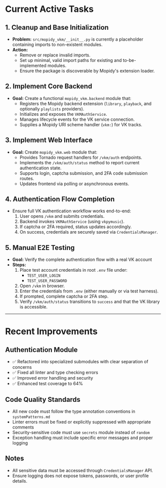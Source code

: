 # Current Active Tasks

## 1. Cleanup and Base Initialization
- **Problem:** `src/mopidy_vkm/__init__.py` is currently a placeholder containing imports to non-existent modules.
- **Action:**
  - Remove or replace invalid imports.
  - Set up minimal, valid import paths for existing and to-be-implemented modules.
  - Ensure the package is discoverable by Mopidy's extension loader.

## 2. Implement Core Backend
- **Goal:** Create a functional `mopidy_vkm.backend` module that:
  - Registers the Mopidy backend extension (`library`, `playback`, and optionally `playlists` providers).
  - Initializes and exposes the `VKMAuthService`.
  - Manages lifecycle events for the VK service connection.
  - Supplies a Mopidy URI scheme handler (`vkm:`) for VK tracks.

## 3. Implement Web Interface
- **Goal:** Create `mopidy_vkm.web` module that:
  - Provides Tornado request handlers for `/vkm/auth` endpoints.
  - Implements the `/vkm/auth/status` method to report current authentication state.
  - Supports login, captcha submission, and 2FA code submission routes.
  - Updates frontend via polling or asynchronous events.

## 4. Authentication Flow Completion
- Ensure full VK authentication workflow works end-to-end:
  1. User opens `/vkm` and submits credentials.
  2. Backend invokes `VKMAuthService` (using `vkpymusic`).
  3. If captcha or 2FA required, status updates accordingly.
  4. On success, credentials are securely saved via `CredentialsManager`.

## 5. Manual E2E Testing
- **Goal:** Verify the complete authentication flow with a real VK account
- **Steps:**
  1. Place test account credentials in root `.env` file under:
     - `TEST_USER_LOGIN`
     - `TEST_USER_PASSWORD`
  2. Open `/vkm` in browser.
  3. Enter the credentials from `.env` (either manually or via test harness).
  4. If prompted, complete captcha or 2FA step.
  5. Verify `/vkm/auth/status` transitions to `success` and that the VK library is accessible.

---

# Recent Improvements

## Authentication Module
- ✅ Refactored into specialized submodules with clear separation of concerns
- ✅ Fixed all linter and type checking errors
- ✅ Improved error handling and security
- ✅ Enhanced test coverage to 64%

## Code Quality Standards
- All new code must follow the type annotation conventions in `systemPatterns.md`
- Linter errors must be fixed or explicitly suppressed with appropriate comments
- Security-sensitive code must use `secrets` module instead of `random`
- Exception handling must include specific error messages and proper logging

## Notes
- All sensitive data must be accessed through `CredentialsManager` API.
- Ensure logging does not expose tokens, passwords, or user profile details.

